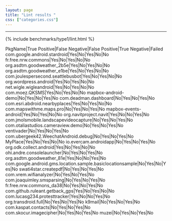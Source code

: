 ```yaml
---
layout: page
title: "Lint results "
css: ["categories.css"]
---
```



-----

{% include benchmarks/type1/lint.html %}

PkgName|True Positive|False Negative|False Positive|True Negative|Failed
com.google.android.stardroid|Yes|No|Yes|No|No
fr.free.nrw.commons|Yes|No|Yes|No|No
org.asdtm.goodweather_2b5e|Yes|No|Yes|No|No
org.asdtm.goodweather_e1be|Yes|No|Yes|No|No
com.joulespersecond.seattlebusbot|Yes|No|Yes|No|No
org.wordpress.android|Yes|No|Yes|No|No
net.wigle.wigleandroid|Yes|No|Yes|No|No
com.moez.QKSMS|Yes|No|Yes|No|No
mapbox-android-demo|No|Yes|No|Yes|No
com.deadman.dashboard|No|Yes|No|Yes|No
com.esri.abdroid.nearbyplaces|Yes|No|Yes|No|No
com.mapswithme.maps.pro|No|Yes|No|Yes|No
mapbox-events-android|Yes|No|Yes|No|No
org.navitproject.navit|Yes|No|No|Yes|No
com.jmolsmobile.landscapevideocapture|No|Yes|No|Yes|No
com.otaliastudios.cameraview.demo|No|Yes|No|Yes|No
ventivader|No|Yes|No|Yes|No
com.ubergeek42.WeechatAndroid.debug|No|Yes|No|Yes|No
MyPlace|Yes|No|Yes|No|No
io.evercam.androidapp|No|Yes|No|Yes|No
org.odk.collect.android|Yes|No|Yes|No|No
ohi.andre.consolelauncher|No|Yes|No|Yes|No
org.asdtm.goodweather_81e|Yes|No|No|Yes|No
com.google.android.gms.location.sample.basiclocationsample|No|Yes|No|Yes|No
swati4star.createpdf|No|Yes|No|Yes|No
com.vrem.wifianalyzer|No|Yes|No|Yes|No
com.joaquimley.smsparsing|No|Yes|No|Yes|No
fr.free.nrw.commons_da38|No|Yes|No|Yes|No
com.github.ruleant.getback_gps|Yes|No|Yes|No|No
com.lucasg234.protesttracker|Yes|No|No|Yes|No
org.transdroid.full|No|Yes|No|Yes|No
k9mail|No|Yes|No|Yes|No
com.kaspat.contacts|No|Yes|No|Yes|No
com.skocur.imagecipher|No|Yes|No|Yes|No
muzei|No|Yes|No|Yes|No
